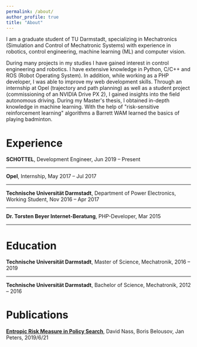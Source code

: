 ```yaml
---
permalink: /about/
author_profile: true
title: "About"
---
```


I am a graduate student of TU Darmstadt, specializing in Mechatronics (Simulation and Control of Mechatronic Systems) with experience in robotics, control engineering, machine learning (ML) and computer vision.

During many projects in my studies I have gained interest in control engineering and robotics. I have extensive knowledge in Python, C/C++ and ROS (Robot Operating System). In addition, while working as a PHP developer, I was able to improve my web development skills. Through an internship at Opel (trajectory and path planning) as well as a student project (commissioning of an NVIDIA Drive PX 2), I gained insights into the field autonomous driving. During my Master's thesis, I obtained in-depth knowledge in machine learning. With the help of "risk-sensitive reinforcement learning" algorithms a Barrett WAM learned the basics of playing badminton.

# Experience
**SCHOTTEL**, Development Engineer, Jun 2019 – Present

* * *

**Opel**, Internship, May 2017 – Jul 2017

* * *

**Technische Universität Darmstadt**, Department of Power Electronics, Working Student, Nov 2016 – Apr 2017

* * *

**Dr. Torsten Beyer Internet-Beratung**, PHP-Developer, Mar 2015

* * *

# Education

**Technische Universität Darmstadt**, Master of Science, Mechatronik, 2016 – 2019

***

**Technische Universität Darmstadt**, Bachelor of Science, Mechatronik, 2012 – 2016

# Publications

[**Entropic Risk Measure in Policy Search**](https://arxiv.org/pdf/1906.09090.pdf), David Nass, Boris Belousov, Jan Peters, 2019/6/21